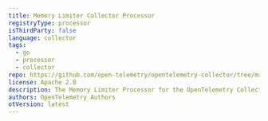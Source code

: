 ```yaml
---
title: Memory Limiter Collector Processor
registryType: processor
isThirdParty: false
language: collector
tags:
  - go
  - processor
  - collector
repo: https://github.com/open-telemetry/opentelemetry-collector/tree/main/processor/memorylimiterprocessor
license: Apache 2.0
description: The Memory Limiter Processor for the OpenTelemetry Collector is used to prevent out of memory situations on the collector.
authors: OpenTelemetry Authors
otVersion: latest
---
```

